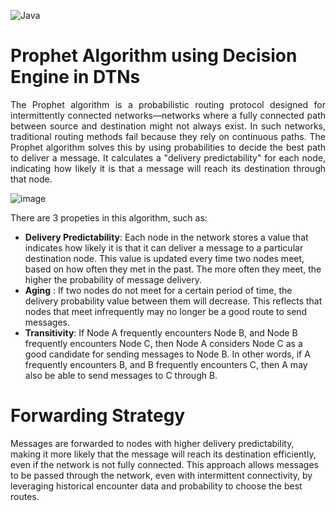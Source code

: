 
![Java](https://img.shields.io/badge/java-%23ED8B00.svg?style=for-the-badge&logo=openjdk&logoColor=white) 

# Prophet Algorithm using Decision Engine in DTNs

<p align="justify">
The Prophet algorithm is a probabilistic routing protocol designed for intermittently connected networks—networks where a fully connected path between source and destination might not always exist. In such networks, traditional routing methods fail because they rely on continuous paths. The Prophet algorithm solves this by using probabilities to decide the best path to deliver a message. It calculates a "delivery predictability" for each node, indicating how likely it is that a message will reach its destination through that node.
</p>

![image](https://github.com/user-attachments/assets/3463f2b0-7871-4b25-b056-412abdf5dbd9)

There are 3 propeties in this algorithm, such as:
- **Delivery Predictability**: Each node in the network stores a value that indicates how likely it is that it can deliver a message to a particular destination node. This value is updated every time two nodes meet, based on how often they met in the past. The more often they meet, the higher the probability of message delivery.
- **Aging** : If two nodes do not meet for a certain period of time, the delivery probability value between them will decrease. This reflects that nodes that meet infrequently may no longer be a good route to send messages.
- **Transitivity**: If Node A frequently encounters Node B, and Node B frequently encounters Node C, then Node A considers Node C as a good candidate for sending messages to Node B. In other words, if A frequently encounters B, and B frequently encounters C, then A may also be able to send messages to C through B.

# Forwarding Strategy
Messages are forwarded to nodes with higher delivery predictability, making it more likely that the message will reach its destination efficiently, even if the network is not fully connected.
This approach allows messages to be passed through the network, even with intermittent connectivity, by leveraging historical encounter data and probability to choose the best routes.








